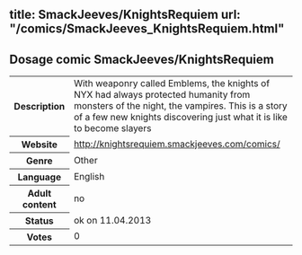 title: SmackJeeves/KnightsRequiem
url: "/comics/SmackJeeves_KnightsRequiem.html"
---
Dosage comic SmackJeeves/KnightsRequiem
-----------------------------------------

<table class="comicinfo">
<tr>
<th>Description</th><td>With weaponry called Emblems, the knights of NYX had always protected humanity from monsters of the night, the vampires. This is a story of a few new knights discovering just what it is like to become slayers</td>
</tr>
<tr>
<th>Website</th><td><a href="http://knightsrequiem.smackjeeves.com/comics/">http://knightsrequiem.smackjeeves.com/comics/</a></td>
</tr>
<tr>
<th>Genre</th><td>Other</td>
</tr>
<tr>
<th>Language</th><td>English</td>
</tr>
<tr>
<th>Adult content</th><td>no</td>
</tr>
<tr>
<th>Status</th><td>ok on 11.04.2013</td>
</tr>
<tr>
<th>Votes</th><td>0</div></td>
</tr>
</table>
